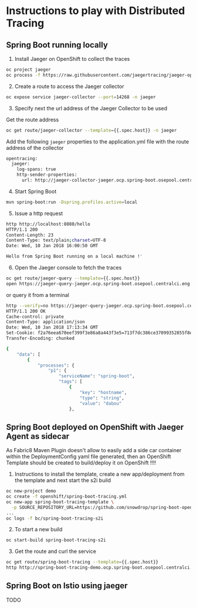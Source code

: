 # Instructions to play with Distributed Tracing

## Spring Boot running locally 

1. Install Jaeger on OpenShift to collect the traces

```bash
oc project jaeger
oc process -f https://raw.githubusercontent.com/jaegertracing/jaeger-openshift/master/all-in-one/jaeger-all-in-one-template.yml | oc create -f -
```

2. Create a route to access the Jaeger collector

```bash
oc expose service jaeger-collector --port=14268 -n jaeger
```

3. Specify next the url address of the Jaeger Collector to be used

Get the route address

```bash
oc get route/jaeger-collector --template={{.spec.host}} -n jaeger     
```

Add the following `jaeger` properties to the application.yml file with the route address of the collector

```bash
opentracing:
  jaeger:
    log-spans: true
    http-sender-properties:
      url: http://jaeger-collector-jaeger.ocp.spring-boot.osepool.centralci.eng.rdu2.redhat.com/api/traces
```

4. Start Spring Boot

```bash
mvn spring-boot:run -Dspring.profiles.active=local
```

5. Issue a http request

```bash
http http://localhost:8080/hello
HTTP/1.1 200 
Content-Length: 23
Content-Type: text/plain;charset=UTF-8
Date: Wed, 10 Jan 2018 16:00:50 GMT

Hello from Spring Boot running on a local machine !'
```

6. Open the Jaeger console to fetch the traces

```bash
oc get route/jaeger-query --template={{.spec.host}} 
open https://jaeger-query-jaeger.ocp.spring-boot.osepool.centralci.eng.rdu2.redhat.com/search
```

or query it from a terminal

```bash
http --verify=no https://jaeger-query-jaeger.ocp.spring-boot.osepool.centralci.eng.rdu2.redhat.com/api/traces?service=spring-boot
HTTP/1.1 200 OK
Cache-control: private
Content-Type: application/json
Date: Wed, 10 Jan 2018 17:13:34 GMT
Set-Cookie: f2a76eea670eef399f3e86a8a443f3e5=713f7dc386ce37099352855f8ec66619; path=/; HttpOnly
Transfer-Encoding: chunked

{
    "data": [
        {
            "processes": {
                "p1": {
                    "serviceName": "spring-boot",
                    "tags": [
                        {
                            "key": "hostname",
                            "type": "string",
                            "value": "dabou"
                        },

```

## Spring Boot deployed on OpenShift with Jaeger Agent as sidecar

As Fabric8 Maven Plugin doesn't allow to easily add a side car container within the DeploymentConfig yaml file generated, then an OpenShift Template should be created 
to build/deploy it on OpenShift !!!!

1. Instructions to install the template, create a new app/deployment from the template and next start the s2i build

```bash
oc new-project demo
oc create -f openshift/spring-boot-tracing.yml
oc new-app spring-boot-tracing-template \
  -p SOURCE_REPOSITORY_URL=https://github.com/snowdrop/spring-boot-opentracing-booster.git
...
oc logs -f bc/spring-boot-tracing-s2i
```

2. To start a new build

```bash
oc start-build spring-boot-tracing-s2i
```
3. Get the route and curl the service

```bash
oc get route/spring-boot-tracing --template={{.spec.host}} 
http http://spring-boot-tracing-demo.ocp.spring-boot.osepool.centralci.eng.rdu2.redhat.com/hello
```

## Spring Boot on Istio using jaeger

TODO

